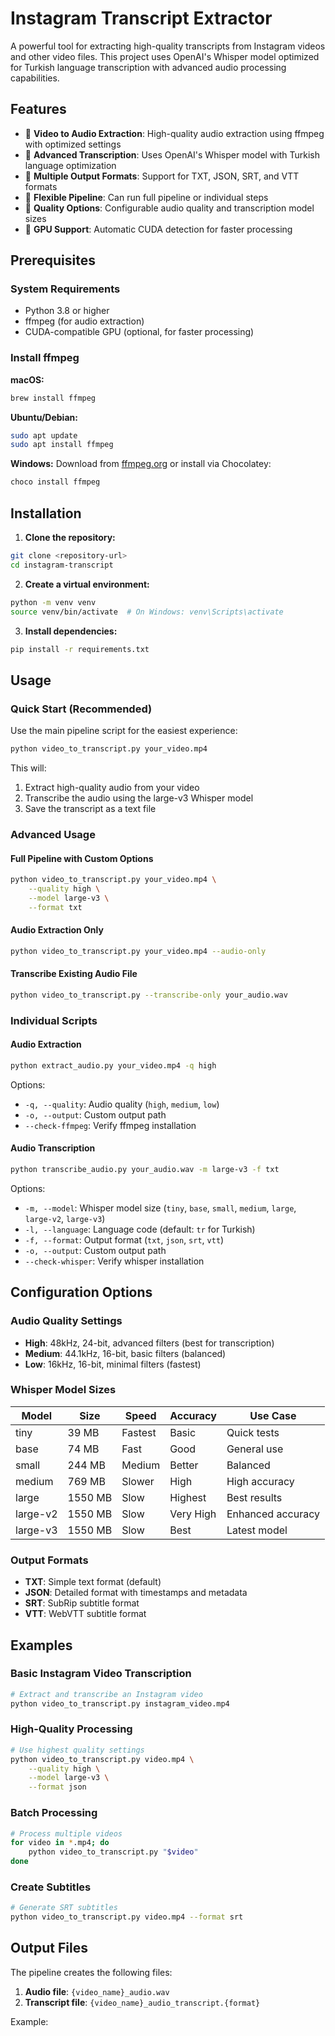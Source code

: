 # Instagram Transcript Extractor

A powerful tool for extracting high-quality transcripts from Instagram videos and other video files. This project uses OpenAI's Whisper model optimized for Turkish language transcription with advanced audio processing capabilities.

## Features

- 🎥 **Video to Audio Extraction**: High-quality audio extraction using ffmpeg with optimized settings
- 🎤 **Advanced Transcription**: Uses OpenAI's Whisper model with Turkish language optimization
- 📝 **Multiple Output Formats**: Support for TXT, JSON, SRT, and VTT formats
- 🔧 **Flexible Pipeline**: Can run full pipeline or individual steps
- 🎯 **Quality Options**: Configurable audio quality and transcription model sizes
- 🚀 **GPU Support**: Automatic CUDA detection for faster processing

## Prerequisites

### System Requirements

- Python 3.8 or higher
- ffmpeg (for audio extraction)
- CUDA-compatible GPU (optional, for faster processing)

### Install ffmpeg

**macOS:**

```bash
brew install ffmpeg
```

**Ubuntu/Debian:**

```bash
sudo apt update
sudo apt install ffmpeg
```

**Windows:**
Download from [ffmpeg.org](https://ffmpeg.org/download.html) or install via Chocolatey:

```bash
choco install ffmpeg
```

## Installation

1. **Clone the repository:**

```bash
git clone <repository-url>
cd instagram-transcript
```

2. **Create a virtual environment:**

```bash
python -m venv venv
source venv/bin/activate  # On Windows: venv\Scripts\activate
```

3. **Install dependencies:**

```bash
pip install -r requirements.txt
```

## Usage

### Quick Start (Recommended)

Use the main pipeline script for the easiest experience:

```bash
python video_to_transcript.py your_video.mp4
```

This will:

1. Extract high-quality audio from your video
2. Transcribe the audio using the large-v3 Whisper model
3. Save the transcript as a text file

### Advanced Usage

#### Full Pipeline with Custom Options

```bash
python video_to_transcript.py your_video.mp4 \
    --quality high \
    --model large-v3 \
    --format txt
```

#### Audio Extraction Only

```bash
python video_to_transcript.py your_video.mp4 --audio-only
```

#### Transcribe Existing Audio File

```bash
python video_to_transcript.py --transcribe-only your_audio.wav
```

### Individual Scripts

#### Audio Extraction

```bash
python extract_audio.py your_video.mp4 -q high
```

Options:

- `-q, --quality`: Audio quality (`high`, `medium`, `low`)
- `-o, --output`: Custom output path
- `--check-ffmpeg`: Verify ffmpeg installation

#### Audio Transcription

```bash
python transcribe_audio.py your_audio.wav -m large-v3 -f txt
```

Options:

- `-m, --model`: Whisper model size (`tiny`, `base`, `small`, `medium`, `large`, `large-v2`, `large-v3`)
- `-l, --language`: Language code (default: `tr` for Turkish)
- `-f, --format`: Output format (`txt`, `json`, `srt`, `vtt`)
- `-o, --output`: Custom output path
- `--check-whisper`: Verify whisper installation

## Configuration Options

### Audio Quality Settings

- **High**: 48kHz, 24-bit, advanced filters (best for transcription)
- **Medium**: 44.1kHz, 16-bit, basic filters (balanced)
- **Low**: 16kHz, 16-bit, minimal filters (fastest)

### Whisper Model Sizes

| Model    | Size    | Speed   | Accuracy  | Use Case          |
| -------- | ------- | ------- | --------- | ----------------- |
| tiny     | 39 MB   | Fastest | Basic     | Quick tests       |
| base     | 74 MB   | Fast    | Good      | General use       |
| small    | 244 MB  | Medium  | Better    | Balanced          |
| medium   | 769 MB  | Slower  | High      | High accuracy     |
| large    | 1550 MB | Slow    | Highest   | Best results      |
| large-v2 | 1550 MB | Slow    | Very High | Enhanced accuracy |
| large-v3 | 1550 MB | Slow    | Best      | Latest model      |

### Output Formats

- **TXT**: Simple text format (default)
- **JSON**: Detailed format with timestamps and metadata
- **SRT**: SubRip subtitle format
- **VTT**: WebVTT subtitle format

## Examples

### Basic Instagram Video Transcription

```bash
# Extract and transcribe an Instagram video
python video_to_transcript.py instagram_video.mp4
```

### High-Quality Processing

```bash
# Use highest quality settings
python video_to_transcript.py video.mp4 \
    --quality high \
    --model large-v3 \
    --format json
```

### Batch Processing

```bash
# Process multiple videos
for video in *.mp4; do
    python video_to_transcript.py "$video"
done
```

### Create Subtitles

```bash
# Generate SRT subtitles
python video_to_transcript.py video.mp4 --format srt
```

## Output Files

The pipeline creates the following files:

1. **Audio file**: `{video_name}_audio.wav`
2. **Transcript file**: `{video_name}_audio_transcript.{format}`

Example:
